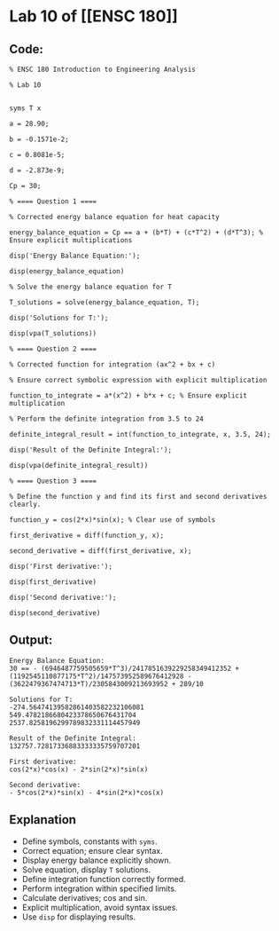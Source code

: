 # Lab 10 of [[ENSC 180]]

## Code:
```
% ENSC 180 Introduction to Engineering Analysis

% Lab 10


syms T x

a = 28.90;

b = -0.1571e-2;

c = 0.8081e-5;

d = -2.873e-9;

Cp = 30;

% ==== Question 1 ====

% Corrected energy balance equation for heat capacity

energy_balance_equation = Cp == a + (b*T) + (c*T^2) + (d*T^3); % Ensure explicit multiplications

disp('Energy Balance Equation:');

disp(energy_balance_equation)

% Solve the energy balance equation for T

T_solutions = solve(energy_balance_equation, T);

disp('Solutions for T:');

disp(vpa(T_solutions))

% ==== Question 2 ====

% Corrected function for integration (ax^2 + bx + c)

% Ensure correct symbolic expression with explicit multiplication

function_to_integrate = a*(x^2) + b*x + c; % Ensure explicit multiplication

% Perform the definite integration from 3.5 to 24

definite_integral_result = int(function_to_integrate, x, 3.5, 24);

disp('Result of the Definite Integral:');

disp(vpa(definite_integral_result))

% ==== Question 3 ====

% Define the function y and find its first and second derivatives clearly.

function_y = cos(2*x)*sin(x); % Clear use of symbols

first_derivative = diff(function_y, x);

second_derivative = diff(first_derivative, x);

disp('First derivative:');

disp(first_derivative)

disp('Second derivative:');

disp(second_derivative)
```

## Output:
```
Energy Balance Equation:  
30 == - (6946487759505659*T^3)/2417851639229258349412352 + (1192545110877175*T^2)/147573952589676412928 - (3622479367474713*T)/2305843009213693952 + 289/10  

Solutions for T:  
-274.56474139582861403582232106081  
549.4782186680423378650676431704  
2537.8258196299789832331114457949  
  
Result of the Definite Integral:  
132757.72817336883333335759707201  

First derivative:  
cos(2*x)*cos(x) - 2*sin(2*x)*sin(x)  
  
Second derivative:  
- 5*cos(2*x)*sin(x) - 4*sin(2*x)*cos(x)
```

## Explanation
- Define symbols, constants with `syms`.
- Correct equation; ensure clear syntax.
- Display energy balance explicitly shown.
- Solve equation, display `T` solutions.
- Define integration function correctly formed.
- Perform integration within specified limits.
- Calculate derivatives; cos and sin.
- Explicit multiplication, avoid syntax issues.
- Use `disp` for displaying results.